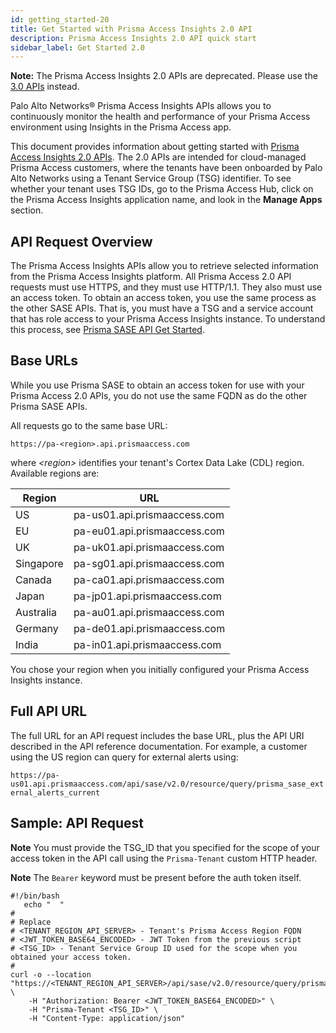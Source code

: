 ```yaml
---
id: getting_started-20
title: Get Started with Prisma Access Insights 2.0 API
description: Prisma Access Insights 2.0 API quick start
sidebar_label: Get Started 2.0
---
```


**Note:** The Prisma Access Insights 2.0 APIs are deprecated. Please use the [3.0 APIs](/access/api/insights/) instead.

Palo Alto Networks® Prisma Access Insights APIs allows you to continuously monitor the health and
performance of your Prisma Access environment using Insights in the Prisma Access app.

This document provides information about getting started with [Prisma Access Insights 2.0
APIs](/access/api/insights/2.0). The
2.0 APIs are intended for cloud-managed Prisma Access customers, where the tenants have been
onboarded by Palo Alto Networks using a Tenant Service Group (TSG) identifier. To see whether your
tenant uses TSG IDs, go to the Prisma Access Hub, click on the Prisma Access Insights application
name, and look in the **Manage Apps** section.

## API Request Overview

The Prisma Access Insights APIs allow you to retrieve selected information from the Prisma Access
Insights platform. All Prisma Access 2.0 API requests must use HTTPS, and they must use HTTP/1.1.
They also must use an access token. To obtain an access token, you use the same process as the other
SASE APIs. That is, you must have a TSG and a service account that has role access to your Prisma
Access Insights instance. To understand this process, see
[Prisma SASE API Get Started](/sase/docs/getstarted).

## Base URLs

While you use Prisma SASE to obtain an access token for use with your Prisma Access 2.0
APIs, you do not use the same FQDN as do the other Prisma SASE APIs.

All requests go to the same base URL:

`https://pa-<region>.api.prismaaccess.com`

where _&lt;region&gt;_ identifies your tenant's Cortex Data Lake (CDL) region. Available
regions are:

| Region    | URL                          |
| --------- | ---------------------------- |
| US        | pa-us01.api.prismaaccess.com |
| EU        | pa-eu01.api.prismaaccess.com |
| UK        | pa-uk01.api.prismaaccess.com |
| Singapore | pa-sg01.api.prismaaccess.com |
| Canada    | pa-ca01.api.prismaaccess.com |
| Japan     | pa-jp01.api.prismaaccess.com |
| Australia | pa-au01.api.prismaaccess.com |
| Germany   | pa-de01.api.prismaaccess.com |
| India     | pa-in01.api.prismaaccess.com |

You chose your region when you initially configured your Prisma Access Insights
instance.

## Full API URL

The full URL for an API request includes the base URL, plus the API URI described in the API
reference documentation. For example, a customer using the US region
can query for external alerts using:

`https://pa-us01.api.prismaaccess.com/api/sase/v2.0/resource/query/prisma_sase_external_alerts_current`

## Sample: API Request

**Note** You must provide the TSG_ID that you specified for the scope of your access token in the
API call using the `Prisma-Tenant` custom HTTP header.

**Note** The `Bearer` keyword must be present before the auth token itself.

    #!/bin/bash
       echo "  "
    #
    # Replace
    # <TENANT_REGION_API_SERVER> - Tenant's Prisma Access Region FQDN
    # <JWT_TOKEN_BASE64_ENCODED> - JWT Token from the previous script
    # <TSG_ID> - Tenant Service Group ID used for the scope when you obtained your access token.
    #
    curl -o --location "https://<TENANT_REGION_API_SERVER>/api/sase/v2.0/resource/query/prisma_sase_external_alerts_current" \
        -H "Authorization: Bearer <JWT_TOKEN_BASE64_ENCODED>" \
        -H "Prisma-Tenant <TSG_ID>" \
        -H "Content-Type: application/json"
